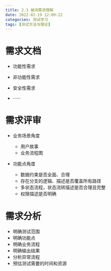 ```yaml
---
title: 2.3 被测需求理解
date: 2022-02-19 12:09:22
categories: 测试学习
tags: [测试方法与理论]
---
```


# 需求文档

- 功能性需求

- 非功能性需求

- 安全性需求

- ······

# 需求评审

- 业务场景角度

    - 用户故事
    - 业务流程图


- 功能点角度

    - 数据约束是否全面、合理
    - 存在分支的逻辑、描述是否覆盖所有路径
    - 多状态流程，状态流转描述是否合理且完整
    - 权限描述是否明确

# 需求分析

- 明确测试范围
- 明确功能点
- 明确业务流程
- 明确输出结果
- 分析异常流程
- 预估测试需要的时间和资源
